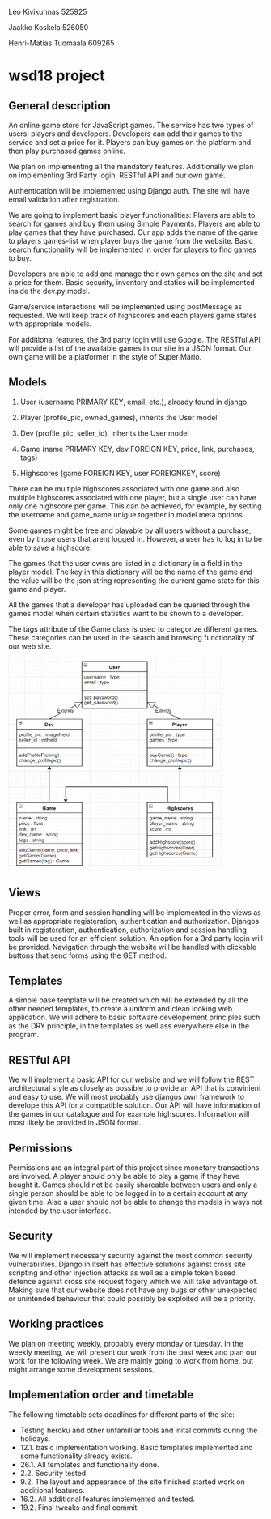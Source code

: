 Leo Kivikunnas 525925

Jaakko Koskela 526050

Henri-Matias Tuomaala 609265

# wsd18 project
## General description
An online game store for JavaScript games. The service has two types of users: players and developers. Developers can add their games to the service and set a price for it. Players can buy games on the platform and then play purchased games online.

We plan on implementing all the mandatory features. Additionally we plan on implementing 3rd Party login, RESTful API and our own game.

Authentication will be implemented using Django auth. The site will have email validation after registration.

We are going to implement basic player functionalities: Players are able to search for games and buy them using Simple Payments. Players are able to play games that they have purchased. Our app adds the name of the game to players games-list when player buys the game from the website. Basic search functionality will be implemented in order for players to find games to buy.

Developers are able to add and manage their own games on the site and set a price for them. Basic security, inventory and statics will be implemented inside the dev.<span></span>py model.

Game/service interactions will be implemented using postMessage as requested. We will keep track of highscores and each players game states with appropriate models.

For additional features, the 3rd party login will use Google. The RESTful API will provide a list of the available games in our site in a JSON format. Our own game will be a platformer in the style of Super Mario.

## Models
1. User (username PRIMARY KEY, email, etc.), already found in django
2. Player (profile_pic, owned_games), inherits the User model
3. Dev (profile_pic, seller_id), inherits the User model

4. Game (name PRIMARY KEY, dev FOREIGN KEY, price, link, purchases, tags)
5. Highscores (game FOREIGN KEY, user FOREIGNKEY, score)

There can be multiple highscores associated with one game and also multiple highscores associated with one player, but a single user can have only one highscore per game. This can be achieved, for example, by setting the username and game_name unigue together in model meta options.

Some games might be free and playable by all users without a purchase, even by those users that arent logged in. However, a user has to log in to be able to save a highscore.

The games that the user owns are listed in a dictionary in a field in the player model. The key in this dictionary will be the name of the game and the value will be the json string representing the current game state for this game and player. 

All the games that a developer has uploaded can be queried through the games model when certain statistics want to be shown to a developer. 

The tags attribute of the Game class is used to categorize different games. These categories can be used in the search and browsing functionality of our web site.

<img src="model_graph.PNG" alt="Smiley face" height="420" width="420">

## Views
Proper error, form and session handling will be implemented in the views as well as appropriate registeration, authentication and authorization. Djangos built in registeration, authentication, authorization and session handling tools will be used for an efficient solution. An option for a 3rd party login will be provided. Navigation through the website will be handled with clickable buttons that send forms using the GET method. 

## Templates
A simple base template will be created which will be extended by all the other needed templates, to create a uniform and clean looking web application. We will adhere to basic software developement principles such as the DRY principle, in the templates as well ass everywhere else in the program.

## RESTful API
We will implement a basic API for our website and we will follow the REST architectural style as closely as possible to provide an API that is convinient and easy to use. We will most probably use djangos own framework to develope this API for a compatible solution. Our API will have information of the games in our catalogue and for example highscores. Information will most likely be provided in JSON format.

## Permissions

Permissions are an integral part of this project since monetary transactions are involved. A player should only be able to play a game if they have bought it. Games should not be easily shareable between users and only a single person should be able to be logged in to a certain account at any given time. Also a user should not be able to change the models in ways not intended by the user interface.

## Security

We will implement necessary security against the most common security vulnerabilities. Django in itself has effective solutions against cross site scripting and other injection attacks as well as a simple token based defence against cross site request fogery which we will take advantage of. Making sure that our website does not have any bugs or other unexpected or unintended behaviour that could possibly be exploited will be a priority.

## Working practices
We plan on meeting weekly, probably every monday or tuesday. In the weekly meeting, we will present our work from the past week and plan our work for the following week. We are mainly going to work from home, but might arrange some development sessions.

## Implementation order and timetable
The following timetable sets deadlines for different parts of the site:
* Testing heroku and other unfamilliar tools and inital commits during the holidays.
* 12.1. basic implementation working. Basic templates implemented and some functionality already exists.
* 26.1. All templates and functionality done.
* 2.2. Security tested.
* 9.2. The layout and appearance of the site finished started work on additional features.
* 16.2. All additional features implemented and tested.
* 19.2. Final tweaks and final commit.
